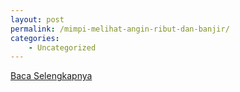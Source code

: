 ```yaml
---
layout: post
permalink: /mimpi-melihat-angin-ribut-dan-banjir/
categories:
    - Uncategorized
---
```


[Baca Selengkapnya](/05)